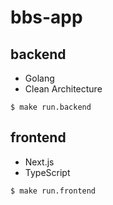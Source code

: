 # bbs-app

## backend
- Golang
- Clean Architecture

```
$ make run.backend
```

## frontend
- Next.js
- TypeScript

```
$ make run.frontend
```

